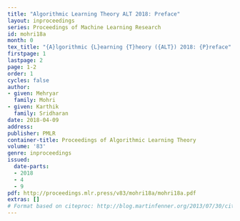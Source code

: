 ```yaml
---
title: "Algorithmic Learning Theory ALT 2018: Preface"
layout: inproceedings
series: Proceedings of Machine Learning Research
id: mohri18a
month: 0
tex_title: "{A}lgorithmic {L}earning {T}heory ({ALT}) 2018: {P}reface"
firstpage: 1
lastpage: 2
page: 1-2
order: 1
cycles: false
author:
- given: Mehryar
  family: Mohri
- given: Karthik
  family: Sridharan
date: 2018-04-09
address: 
publisher: PMLR
container-title: Proceedings of Algorithmic Learning Theory
volume: '83'
genre: inproceedings
issued:
  date-parts:
  - 2018
  - 4
  - 9
pdf: http://proceedings.mlr.press/v83/mohri18a/mohri18a.pdf
extras: []
# Format based on citeproc: http://blog.martinfenner.org/2013/07/30/citeproc-yaml-for-bibliographies/
---
```

